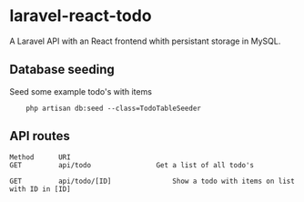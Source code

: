# laravel-react-todo

A Laravel API with an React frontend whith persistant storage in MySQL.

## Database seeding
Seed some example todo's with items

```
    php artisan db:seed --class=TodoTableSeeder
```

## API routes

```
Method 		URI			
GET 		api/todo 				Get a list of all todo's

GET 		api/todo/[ID] 				Show a todo with items on list with ID in [ID]
```